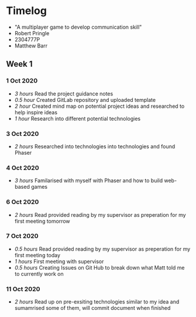# Timelog

* "A multiplayer game to develop communication skill"
* Robert Pringle
* 2304777P
* Matthew Barr

## Week 1

### 1 Oct 2020

* *3 hours* Read the project guidance notes
* *0.5 hour* Created GitLab repository and uploaded template
* *2 hour* Created mind map on potential project ideas and researched to help inspire ideas
* *1 hour* Research into different potential technologies 


### 3 Oct 2020

* *2 hours*  Researched into technologies into technologies and found Phaser

### 4 Oct 2020

* *3 hours*  Familarised with myself with Phaser and how to build web-based games

### 6 Oct 2020

* *2 hours* Read provided reading by my supervisor as preperation for my first meeting tomorrow

### 7 Oct 2020

* *0.5 hours* Read provided reading by my supervisor as preperation for my first meeting today
* *1 hours* First meeting with supervisor
* *0.5 hours* Creating Issues on Git Hub to break down what Matt told me to currently work on 

### 11 Oct 2020

* *2 hours* Read up on pre-exsiting technologies similar to my idea and sumamrised some of them, will commit document when finished
